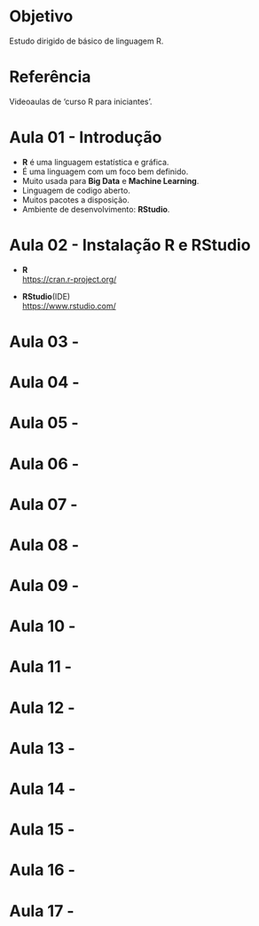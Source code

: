 # Objetivo

Estudo dirigido de básico de linguagem R.  

# Referência

Videoaulas de ‘curso R para iniciantes’.  

# Aula 01 - Introdução

-   **R** é uma linguagem estatística e gráfica.  
-   É uma linguagem com um foco bem definido.  
-   Muito usada para **Big Data** e **Machine Learning**.  
-   Linguagem de codigo aberto.  
-   Muitos pacotes a disposição.  
-   Ambiente de desenvolvimento: **RStudio**.  

# Aula 02 - Instalação R e RStudio

-   **R**  
    <https://cran.r-project.org/>  

-   **RStudio**(IDE)  
    <https://www.rstudio.com/>  

# Aula 03 -

# Aula 04 -

# Aula 05 -

# Aula 06 -

# Aula 07 -

# Aula 08 -

# Aula 09 -

# Aula 10 -

# Aula 11 -

# Aula 12 -

# Aula 13 -

# Aula 14 -

# Aula 15 -

# Aula 16 -

# Aula 17 -
